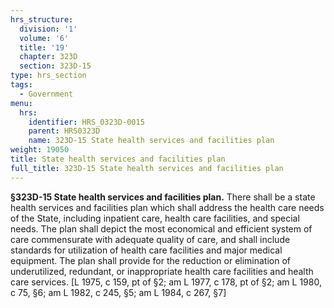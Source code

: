 ```yaml
---
hrs_structure:
  division: '1'
  volume: '6'
  title: '19'
  chapter: 323D
  section: 323D-15
type: hrs_section
tags:
  - Government
menu:
  hrs:
    identifier: HRS_0323D-0015
    parent: HRS0323D
    name: 323D-15 State health services and facilities plan
weight: 19050
title: State health services and facilities plan
full_title: 323D-15 State health services and facilities plan
---
```

**§323D-15 State health services and facilities plan.** There shall be a state health services and facilities plan which shall address the health care needs of the State, including inpatient care, health care facilities, and special needs. The plan shall depict the most economical and efficient system of care commensurate with adequate quality of care, and shall include standards for utilization of health care facilities and major medical equipment. The plan shall provide for the reduction or elimination of underutilized, redundant, or inappropriate health care facilities and health care services. [L 1975, c 159, pt of §2; am L 1977, c 178, pt of §2; am L 1980, c 75, §6; am L 1982, c 245, §5; am L 1984, c 267, §7]
